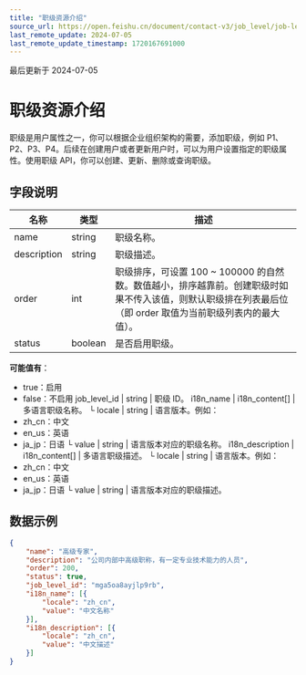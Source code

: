 ```yaml
---
title: "职级资源介绍"
source_url: https://open.feishu.cn/document/contact-v3/job_level/job-level-resources-introduction
last_remote_update: 2024-07-05
last_remote_update_timestamp: 1720167691000
---
```

最后更新于 2024-07-05

# 职级资源介绍

职级是用户属性之一，你可以根据企业组织架构的需要，添加职级，例如 P1、P2、P3、P4。后续在创建用户或者更新用户时，可以为用户设置指定的职级属性。使用职级 API，你可以创建、更新、删除或查询职级。

## 字段说明

名称 | 类型 | 描述
--- | --- | ---
name | string | 职级名称。
description | string | 职级描述。
order | int | 职级排序，可设置 100 ~ 100000 的自然数。数值越小，排序越靠前。创建职级时如果不传入该值，则默认职级排在列表最后位（即 order 取值为当前职级列表内的最大值）。
status | boolean | 是否启用职级。  
**可能值有**：  
- true：启用  
- false：不启用
job_level_id | string | 职级 ID。
i18n_name | i18n_content[] | 多语言职级名称。
└ locale | string | 语言版本。例如：  
- zh_cn：中文  
- en_us：英语  
- ja_jp：日语
└ value | string | 语言版本对应的职级名称。
i18n_description | i18n_content[] | 多语言职级描述。
└ locale | string | 语言版本。例如：  
- zh_cn：中文  
- en_us：英语  
- ja_jp：日语
└ value | string | 语言版本对应的职级描述。

## 数据示例

```json
{
	"name": "高级专家",
	"description": "公司内部中高级职称，有一定专业技术能力的人员",
	"order": 200,
	"status": true,
	"job_level_id": "mga5oa8ayjlp9rb",
	"i18n_name": [{
		"locale": "zh_cn",
		"value": "中文名称"
	}],
	"i18n_description": [{
		"locale": "zh_cn",
		"value": "中文描述"
	}]
}
```
